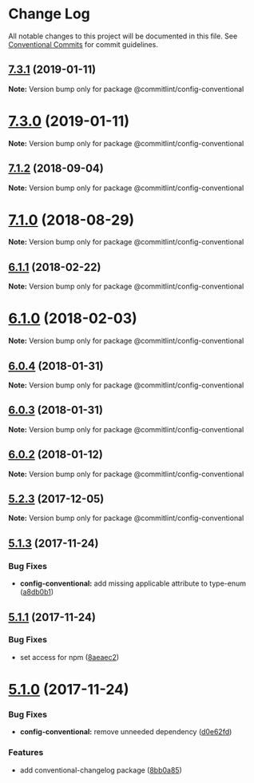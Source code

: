 # Change Log

All notable changes to this project will be documented in this file.
See [Conventional Commits](https://conventionalcommits.org) for commit guidelines.

<a name="7.3.1"></a>
## [7.3.1](https://github.com/conventional-changelog/commitlint/compare/v7.3.0...v7.3.1) (2019-01-11)




**Note:** Version bump only for package @commitlint/config-conventional

<a name="7.3.0"></a>
# [7.3.0](https://github.com/conventional-changelog/commitlint/compare/v7.2.1...v7.3.0) (2019-01-11)




**Note:** Version bump only for package @commitlint/config-conventional

<a name="7.1.2"></a>
## [7.1.2](https://github.com/conventional-changelog/commitlint/compare/v7.1.1...v7.1.2) (2018-09-04)




**Note:** Version bump only for package @commitlint/config-conventional

<a name="7.1.0"></a>
# [7.1.0](https://github.com/conventional-changelog/commitlint/compare/v7.0.1...v7.1.0) (2018-08-29)




**Note:** Version bump only for package @commitlint/config-conventional

<a name="6.1.1"></a>
## [6.1.1](https://github.com/conventional-changelog/commitlint/compare/v6.1.0...v6.1.1) (2018-02-22)




**Note:** Version bump only for package @commitlint/config-conventional

<a name="6.1.0"></a>
# [6.1.0](https://github.com/conventional-changelog/commitlint/compare/v6.0.5...v6.1.0) (2018-02-03)




**Note:** Version bump only for package @commitlint/config-conventional

<a name="6.0.4"></a>
## [6.0.4](https://github.com/conventional-changelog/commitlint/compare/v6.0.3...v6.0.4) (2018-01-31)




**Note:** Version bump only for package @commitlint/config-conventional

<a name="6.0.3"></a>
## [6.0.3](https://github.com/conventional-changelog/commitlint/compare/v6.0.2...v6.0.3) (2018-01-31)




**Note:** Version bump only for package @commitlint/config-conventional

<a name="6.0.2"></a>
## [6.0.2](https://github.com/conventional-changelog/commitlint/compare/v6.0.0...v6.0.2) (2018-01-12)




**Note:** Version bump only for package @commitlint/config-conventional

<a name="5.2.3"></a>
## [5.2.3](https://github.com/conventional-changelog/commitlint/compare/v5.2.2...v5.2.3) (2017-12-05)




**Note:** Version bump only for package @commitlint/config-conventional

<a name="5.1.3"></a>
## [5.1.3](https://github.com/conventional-changelog/commitlint/compare/v5.1.2...v5.1.3) (2017-11-24)


### Bug Fixes

* **config-conventional:** add missing applicable attribute to type-enum ([a8db0b1](https://github.com/conventional-changelog/commitlint/commit/a8db0b1))




<a name="5.1.1"></a>
## [5.1.1](https://github.com/conventional-changelog/commitlint/compare/v5.1.0...v5.1.1) (2017-11-24)


### Bug Fixes

* set access for npm ([8aeaec2](https://github.com/conventional-changelog/commitlint/commit/8aeaec2))




<a name="5.1.0"></a>
# [5.1.0](https://github.com/conventional-changelog/commitlint/compare/v5.0.2...v5.1.0) (2017-11-24)


### Bug Fixes

* **config-conventional:** remove unneeded dependency ([d0e62fd](https://github.com/conventional-changelog/commitlint/commit/d0e62fd))


### Features

* add conventional-changelog package ([8bb0a85](https://github.com/conventional-changelog/commitlint/commit/8bb0a85))
